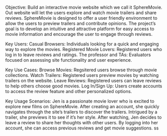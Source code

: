 Objective:
Build an interactive movie website which we call it SphereMovie. Out website will let the users explore and watch movie trailers and share reviews. SphereMovie is designed to offer a user friendly environment to allow the users to preview trailers and contribute opinions. The project’s goal is to develop an intuitive and attractive platform for easy access to movie information and encourage the user to engage through reviews.

Key Users:
Casual Browsers: Individuals looking for a quick and engaging way to explore the movies.
Registered Movie Lovers: Registered users who log in to leave reviews and ratings.
The professor and TAs: Evaluators focused on assessing site functionality and user experience.

Key Use Cases:
Browse Movies: Regsitered users browse through movie collections.
Watch Trailers: Registered users preview movies by watching trailers on the website.
Leave Reviews: Registered users can leave reviews to help others choose good movies.
Log In/Sign Up: Users create accounts to access the review feature and other personalized options.

Key Usage Scenarios:
Jen is a passionate movie lover who is excited to explore new films on SphereMovie. After creating an account, she quickly navigates through the site’s trailers to discover the trailers. Intrigued by a trailer, she previews it to see if it’s her style. After watching, Jen decides to leave a review to share her thoughts with other users. By logging into her account, she can access previous reviews and get movie suggestions.
ss
